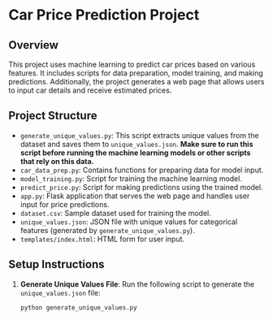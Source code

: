 # Car Price Prediction Project

## Overview

This project uses machine learning to predict car prices based on various features. It includes scripts for data preparation, model training, and making predictions. Additionally, the project generates a web page that allows users to input car details and receive estimated prices.

## Project Structure

- `generate_unique_values.py`: This script extracts unique values from the dataset and saves them to `unique_values.json`. **Make sure to run this script before running the machine learning models or other scripts that rely on this data.**
- `car_data_prep.py`: Contains functions for preparing data for model input.
- `model_training.py`: Script for training the machine learning model.
- `predict_price.py`: Script for making predictions using the trained model.
- `app.py`: Flask application that serves the web page and handles user input for price predictions.
- `dataset.csv`: Sample dataset used for training the model.
- `unique_values.json`: JSON file with unique values for categorical features (generated by `generate_unique_values.py`).
- `templates/index.html`: HTML form for user input.

## Setup Instructions

1. **Generate Unique Values File**: Run the following script to generate the `unique_values.json` file:
   ```bash
   python generate_unique_values.py

